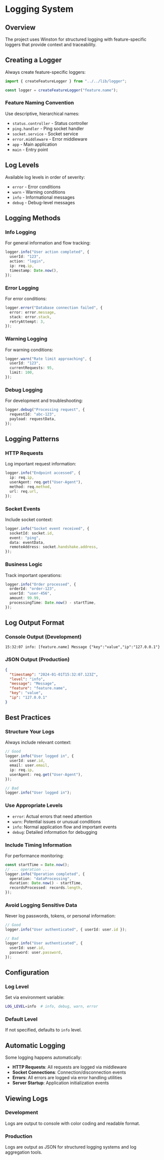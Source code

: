 # Logging System

## Overview

The project uses Winston for structured logging with feature-specific loggers that provide context and traceability.

## Creating a Logger

Always create feature-specific loggers:

```typescript
import { createFeatureLogger } from "../../lib/logger";

const logger = createFeatureLogger("feature.name");
```

### Feature Naming Convention

Use descriptive, hierarchical names:

- `status.controller` - Status controller
- `ping.handler` - Ping socket handler
- `socket.service` - Socket service
- `error.middleware` - Error middleware
- `app` - Main application
- `main` - Entry point

## Log Levels

Available log levels in order of severity:

- `error` - Error conditions
- `warn` - Warning conditions
- `info` - Informational messages
- `debug` - Debug-level messages

## Logging Methods

### Info Logging

For general information and flow tracking:

```typescript
logger.info("User action completed", {
  userId: "123",
  action: "login",
  ip: req.ip,
  timestamp: Date.now(),
});
```

### Error Logging

For error conditions:

```typescript
logger.error("Database connection failed", {
  error: error.message,
  stack: error.stack,
  retryAttempt: 3,
});
```

### Warning Logging

For warning conditions:

```typescript
logger.warn("Rate limit approaching", {
  userId: "123",
  currentRequests: 95,
  limit: 100,
});
```

### Debug Logging

For development and troubleshooting:

```typescript
logger.debug("Processing request", {
  requestId: "abc-123",
  payload: requestData,
});
```

## Logging Patterns

### HTTP Requests

Log important request information:

```typescript
logger.info("Endpoint accessed", {
  ip: req.ip,
  userAgent: req.get("User-Agent"),
  method: req.method,
  url: req.url,
});
```

### Socket Events

Include socket context:

```typescript
logger.info("Socket event received", {
  socketId: socket.id,
  event: "ping",
  data: eventData,
  remoteAddress: socket.handshake.address,
});
```

### Business Logic

Track important operations:

```typescript
logger.info("Order processed", {
  orderId: "order-123",
  userId: "user-456",
  amount: 99.99,
  processingTime: Date.now() - startTime,
});
```

## Log Output Format

### Console Output (Development)

```
15:32:07 info: [feature.name] Message {"key":"value","ip":"127.0.0.1"}
```

### JSON Output (Production)

```json
{
  "timestamp": "2024-01-01T15:32:07.123Z",
  "level": "info",
  "message": "Message",
  "feature": "feature.name",
  "key": "value",
  "ip": "127.0.0.1"
}
```

## Best Practices

### Structure Your Logs

Always include relevant context:

```typescript
// Good
logger.info("User logged in", {
  userId: user.id,
  email: user.email,
  ip: req.ip,
  userAgent: req.get("User-Agent"),
});

// Bad
logger.info("User logged in");
```

### Use Appropriate Levels

- `error`: Actual errors that need attention
- `warn`: Potential issues or unusual conditions
- `info`: Normal application flow and important events
- `debug`: Detailed information for debugging

### Include Timing Information

For performance monitoring:

```typescript
const startTime = Date.now();
// ... operation ...
logger.info("Operation completed", {
  operation: "dataProcessing",
  duration: Date.now() - startTime,
  recordsProcessed: records.length,
});
```

### Avoid Logging Sensitive Data

Never log passwords, tokens, or personal information:

```typescript
// Good
logger.info("User authenticated", { userId: user.id });

// Bad
logger.info("User authenticated", {
  userId: user.id,
  password: user.password,
});
```

## Configuration

### Log Level

Set via environment variable:

```bash
LOG_LEVEL=info  # info, debug, warn, error
```

### Default Level

If not specified, defaults to `info` level.

## Automatic Logging

Some logging happens automatically:

- **HTTP Requests**: All requests are logged via middleware
- **Socket Connections**: Connection/disconnection events
- **Errors**: All errors are logged via error handling utilities
- **Server Startup**: Application initialization events

## Viewing Logs

### Development

Logs are output to console with color coding and readable format.

### Production

Logs are output as JSON for structured logging systems and log aggregation tools.
